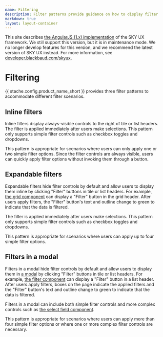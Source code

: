 ```yaml
---
name: Filtering
description: Filter patterns provide guidance on how to display filter options in various scenarios.
markdown: true
layout: layout-container
---
```


<bb-alert bb-alert-type="warning">This site describes <a href="https://angularjs.org/">the AngularJS (1.x) implementation</a> of the SKY UX framework. We still support this version, but it is in maintenance mode. We no longer develop features for this version, and we recommend the latest version of SKY UX instead. For more information, see <a href="https://developer.blackbaud.com/skyux">developer.blackbaud.com/skyux</a>.</bb-alert>

# Filtering

{{ stache.config.product_name_short }} provides three filter patterns to accommodate different filter scenarios.  

## Inline filters
Inline filters display always-visible controls to the right of tile or list headers. The filter is applied immediately after users make selections. This pattern only supports simple filter controls such as checkbox toggles and dropdowns.

This pattern is appropriate for scenarios where users can only apply one or two simple filter options. Since the filter controls are always visible, users can quickly apply filter options without invoking them through a button.

## Expandable filters
Expandable filters hide filter controls by default and allow users to display them inline by clicking "Filter" buttons in tile or list headers. For example, [the grid component](../../components/grids) can display a "Filter" button in the grid header. After users apply filters, the "Filter" button's text and outline change to green to indicate that the data is filtered.

The filter is applied immediately after users make selections. This pattern only supports simple filter controls such as checkbox toggles and dropdowns.

This pattern is appropriate for scenarios where users can apply up to four simple filter options.

## Filters in a modal
Filters in a modal hide filter controls by default and allow users to display them in [a modal](../../components/modal) by clicking "Filter" buttons in tile or list headers. For example, [the filter component](../../components/filter) can display a "Filter" button in a list header. After users apply filters, boxes on the page indicate the applied filters and the "Filter" button's text and outline change to green to indicate that the data is filtered.

Filters in a modal can include both simple filter controls and more complex controls such as [the select field component](../../components/selectfield).

This pattern is appropriate for scenarios where users can apply more than four simple filter options or where one or more complex filter controls are necessary.
